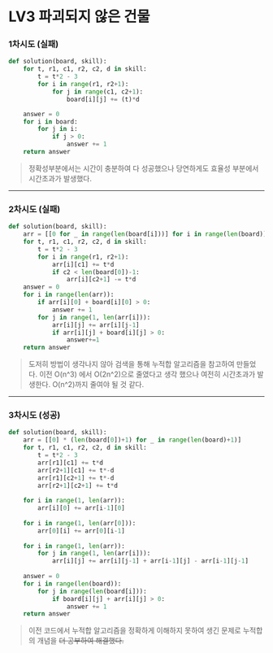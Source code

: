 # LV3 파괴되지 않은 건물

### 1차시도 (실패)
```py
def solution(board, skill):
    for t, r1, c1, r2, c2, d in skill:
        t = t*2 - 3
        for i in range(r1, r2+1):
            for j in range(c1, c2+1):
                board[i][j] += (t)*d

    answer = 0
    for i in board:
        for j in i:
            if j > 0:
                answer += 1
    return answer
```
> 정확성부분에서는 시간이 충분하여 다 성공했으나 당연하게도 효율성 부분에서 시간초과가 발생했다. 

*****

### 2차시도 (실패)
```py
def solution(board, skill):
    arr = [[0 for _ in range(len(board[i]))] for i in range(len(board))]
    for t, r1, c1, r2, c2, d in skill:
        t = t*2 - 3
        for i in range(r1, r2+1):
            arr[i][c1] += t*d
            if c2 < len(board[0])-1:
                arr[i][c2+1] -= t*d
    answer = 0
    for i in range(len(arr)):
        if arr[i][0] + board[i][0] > 0:
            answer += 1
        for j in range(1, len(arr[i])):
            arr[i][j] += arr[i][j-1]
            if arr[i][j] + board[i][j] > 0:
                answer+=1
    return answer
```
> 도저히 방법이 생각나지 않아 검색을 통해 누적합 알고리즘을 참고하여 만들었다. 이전 O(n^3) 에서 O(2n^2)으로 줄였다고 생각 했으나 여전히 시간초과가 발생한다. O(n^2)까지 줄여야 될 것 같다.

*****

### 3차시도 (성공)
```py
def solution(board, skill):
    arr = [[0] * (len(board[0])+1) for _ in range(len(board)+1)]
    for t, r1, c1, r2, c2, d in skill:
        t = t*2 - 3
        arr[r1][c1] += t*d
        arr[r2+1][c1] += t*-d
        arr[r1][c2+1] += t*-d
        arr[r2+1][c2+1] += t*d
    
    for i in range(1, len(arr)):
        arr[i][0] += arr[i-1][0]
    
    for i in range(1, len(arr[0])):
        arr[0][i] += arr[0][i-1]
    
    for i in range(1, len(arr)):
        for j in range(1, len(arr[i])):
            arr[i][j] += arr[i][j-1] + arr[i-1][j] - arr[i-1][j-1]
    
    answer = 0
    for i in range(len(board)):
        for j in range(len(board[i])):
            if board[i][j] + arr[i][j] > 0:
                answer += 1
    return answer
```
> 이전 코드에서 누적합 알고리즘을 정확하게 이해하지 못하여 생긴 문제로 누적합의 개념을 ~~더 공부하여 해결했다.~~